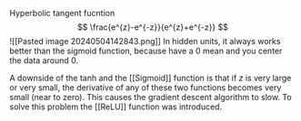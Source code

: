 Hyperbolic tangent fucntion
$$
\frac{e^{z}-e^{-z}}{e^{z}+e^{-z}}
$$
![[Pasted image 20240504142843.png]]
In hidden units, it always works better than the sigmoid function, because have a 0 mean and you center the data around 0.

A downside of the tanh and the [[Sigmoid]] function is that if $z$ is very large or very small, the derivative of any of these two functions becomes very small (near to zero). This causes the gradient descent algorithm to slow. 
To solve this problem the [[ReLU]] function was introduced.